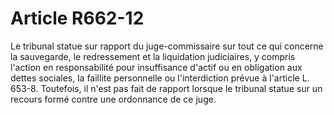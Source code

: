 # Article R662-12

Le tribunal statue sur rapport du juge-commissaire sur tout ce qui concerne la sauvegarde, le redressement et la liquidation judiciaires, y compris l'action en responsabilité pour insuffisance d'actif ou en obligation aux dettes sociales, la faillite personnelle ou l'interdiction prévue à l'article L. 653-8.   Toutefois, il n'est pas fait de rapport lorsque le tribunal statue sur un recours formé contre une ordonnance de ce juge.